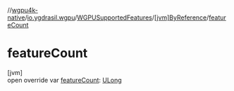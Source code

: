 //[wgpu4k-native](../../../../index.md)/[io.ygdrasil.wgpu](../../index.md)/[WGPUSupportedFeatures](../index.md)/[[jvm]ByReference](index.md)/[featureCount](feature-count.md)

# featureCount

[jvm]\
open override var [featureCount](feature-count.md): [ULong](https://kotlinlang.org/api/core/kotlin-stdlib/kotlin/-u-long/index.html)